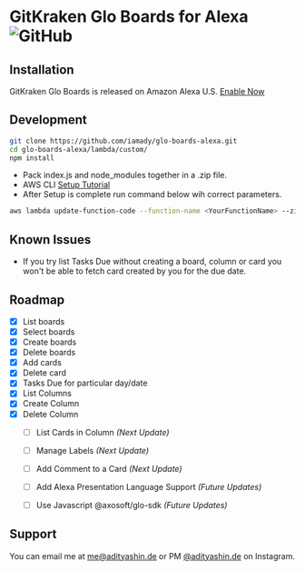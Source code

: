 # GitKraken Glo Boards for Alexa ![GitHub](https://img.shields.io/github/license/iamady/glo-boards-alexa.svg) 

## Installation
GitKraken Glo Boards is released on Amazon Alexa U.S. [Enable Now](https://www.amazon.com/dp/B07QFGGK2V/)

## Development
```sh
git clone https://github.com/iamady/glo-boards-alexa.git
cd glo-boards-alexa/lambda/custom/
npm install
```
* Pack index.js and node_modules together in a <YourZipFileName>.zip file.
* AWS CLI [Setup Tutorial](https://www.youtube.com/watch?v=abv_1PiM40w)
* After Setup is complete run command below wih correct parameters.
```sh
aws lambda update-function-code --function-name <YourFunctionName> --zip-file fileb://./<YourZipFileName>.zip --publish
```

## Known Issues
* If you try list Tasks Due without creating a board, column or card you won't be able to fetch card created by you for the due date.

## Roadmap
- [x] List boards
- [x] Select boards
- [x] Create boards
- [x] Delete boards
- [x] Add cards
- [x] Delete card
- [x] Tasks Due for particular day/date
- [x] List Columns
- [x] Create Column
- [x] Delete Column
  - [ ] List Cards in Column _(Next Update)_
  - [ ] Manage Labels _(Next Update)_
  - [ ] Add Comment to a Card _(Next Update)_
  - [ ] Add Alexa Presentation Language Support _(Future Updates)_
  - [ ] Use Javascript @axosoft/glo-sdk _(Future Updates)_


## Support
You can email me at [me@adityashin.de](mailto:me@adityashin.de) or PM [@adityashin.de](https://instagram.com/adityashin.de) on Instagram.
